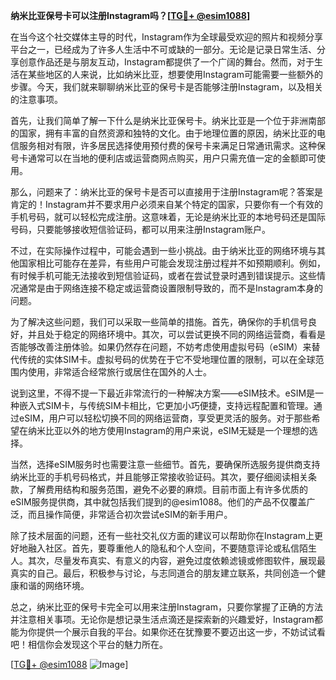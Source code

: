 **纳米比亚保号卡可以注册Instagram吗？[[TG💪+ @esim1088](https://t.me/s/esim1088)]**

在当今这个社交媒体主导的时代，Instagram作为全球最受欢迎的照片和视频分享平台之一，已经成为了许多人生活中不可或缺的一部分。无论是记录日常生活、分享创意作品还是与朋友互动，Instagram都提供了一个广阔的舞台。然而，对于生活在某些地区的人来说，比如纳米比亚，想要使用Instagram可能需要一些额外的步骤。今天，我们就来聊聊纳米比亚的保号卡是否能够注册Instagram，以及相关的注意事项。

首先，让我们简单了解一下什么是纳米比亚保号卡。纳米比亚是一个位于非洲南部的国家，拥有丰富的自然资源和独特的文化。由于地理位置的原因，纳米比亚的电信服务相对有限，许多居民选择使用预付费的保号卡来满足日常通讯需求。这种保号卡通常可以在当地的便利店或运营商网点购买，用户只需充值一定的金额即可使用。

那么，问题来了：纳米比亚的保号卡是否可以直接用于注册Instagram呢？答案是肯定的！Instagram并不要求用户必须来自某个特定的国家，只要你有一个有效的手机号码，就可以轻松完成注册。这意味着，无论是纳米比亚的本地号码还是国际号码，只要能够接收短信验证码，都可以用来注册Instagram账户。

不过，在实际操作过程中，可能会遇到一些小挑战。由于纳米比亚的网络环境与其他国家相比可能存在差异，有些用户可能会发现注册过程并不如预期顺利。例如，有时候手机可能无法接收到短信验证码，或者在尝试登录时遇到错误提示。这些情况通常是由于网络连接不稳定或运营商设置限制导致的，而不是Instagram本身的问题。

为了解决这些问题，我们可以采取一些简单的措施。首先，确保你的手机信号良好，并且处于稳定的网络环境中。其次，可以尝试更换不同的网络运营商，看看是否能够改善注册体验。如果仍然存在问题，不妨考虑使用虚拟号码（eSIM）来替代传统的实体SIM卡。虚拟号码的优势在于它不受地理位置的限制，可以在全球范围内使用，非常适合经常旅行或居住在国外的人士。

说到这里，不得不提一下最近非常流行的一种解决方案——eSIM技术。eSIM是一种嵌入式SIM卡，与传统SIM卡相比，它更加小巧便捷，支持远程配置和管理。通过eSIM，用户可以轻松切换不同的网络运营商，享受更灵活的服务。对于那些希望在纳米比亚以外的地方使用Instagram的用户来说，eSIM无疑是一个理想的选择。

当然，选择eSIM服务时也需要注意一些细节。首先，要确保所选服务提供商支持纳米比亚的手机号码格式，并且能够正常接收验证码。其次，要仔细阅读相关条款，了解费用结构和服务范围，避免不必要的麻烦。目前市面上有许多优质的eSIM服务提供商，其中就包括我们提到的@esim1088。他们的产品不仅覆盖广泛，而且操作简便，非常适合初次尝试eSIM的新手用户。

除了技术层面的问题，还有一些社交礼仪方面的建议可以帮助你在Instagram上更好地融入社区。首先，要尊重他人的隐私和个人空间，不要随意评论或私信陌生人。其次，尽量发布真实、有意义的内容，避免过度依赖滤镜或修图软件，展现最真实的自己。最后，积极参与讨论，与志同道合的朋友建立联系，共同创造一个健康和谐的网络环境。

总之，纳米比亚的保号卡完全可以用来注册Instagram，只要你掌握了正确的方法并注意相关事项。无论你是想记录生活点滴还是探索新的兴趣爱好，Instagram都能为你提供一个展示自我的平台。如果你还在犹豫要不要迈出这一步，不妨试试看吧！相信你会发现这个平台的魅力所在。

[[TG💪+ @esim1088](https://t.me/s/esim1088) ![Image](https://i.postimg.cc/4NQfJmqS/Snipaste-2025-05-13-00-14-12.png)]